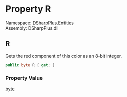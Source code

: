 # Property R

Namespace: [DSharpPlus.Entities](DSharpPlus.Entities.md)  
Assembly: DSharpPlus.dll

## <a id="DSharpPlus_Entities_DiscordColor_R"></a>R

Gets the red component of this color as an 8-bit integer.

```csharp
public byte R { get; }
```

### Property Value

[byte](https://learn.microsoft.com/dotnet/api/system.byte)

